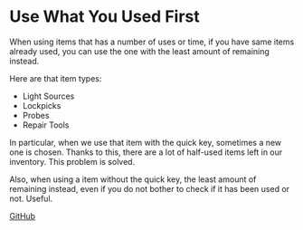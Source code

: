 # Use What You Used First

When using items that has a number of uses or time, if you have same items already used, you can use the one with the least amount of remaining instead.

Here are that item types:

- Light Sources
- Lockpicks
- Probes
- Repair Tools

In particular, when we use that item with the quick key, sometimes a new one is chosen.
Thanks to this, there are a lot of half-used items left in our inventory. This problem is solved.

Also, when using a item without the quick key, the least amount of remaining instead, even if you do not bother to check if it has been used or not. Useful.


[GitHub](https://github.com/longod/UseWhatYouUsedFirst)